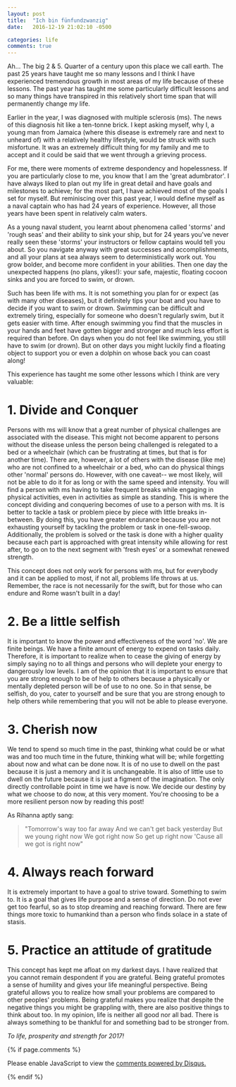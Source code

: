```yaml
---
layout: post
title:  "Ich bin fünfundzwanzig"
date:   2016-12-19 21:02:10 -0500

categories: life
comments: true
---
```

Ah... The big 2 & 5. Quarter of a century upon this place we call earth. The past 25 years have taught me so many lessons and I think I have experienced tremendous growth in most areas of my life because of these lessons. The past year has taught me some particularly difficult lessons and so many things have transpired in this relatively short time span that will permanently change my life.

Earlier in the year, I was diagnosed with multiple sclerosis (ms). The news of this diagnosis hit like a ten-tonne brick. I kept asking myself, why I, a young man from Jamaica (where this disease is extremely rare and next to unheard of) with a relatively healthy lifestyle, would be struck with such misfortune. It was an extremely difficult thing for my family and me to accept and it could be said that we went through a grieving process. 

For me, there were moments of extreme despondency and hopelessness. If you are particularly close to me, you know that I am the 'great adumbrator'. I have always liked to plan out my life in great detail and have goals and milestones to achieve; for the most part, I have achieved most of the goals I set for myself. But reminiscing over this past year, I would define myself as a naval captain who has had 24 years of experience. However, all those years have been spent in relatively calm waters. 

As a young naval student, you learnt about phenomena called 'storms' and 'rough seas' and their ability to sink your ship, but for 24 years you've never really seen these 'storms' your instructors or fellow captains would tell you about. So you navigate anyway with great successes and accomplishments, and all your plans at sea always seem to deterministically work out. You grow bolder, and become more confident in your abilities. Then one day the unexpected happens (no plans, yikes!): your safe, majestic, floating cocoon sinks and you are forced to swim, or drown.

Such has been life with ms. It is not something you plan for or expect (as with many other diseases), but it definitely tips your boat and you have to decide if you want to swim or drown. Swimming can be difficult and extremely tiring, especially for someone who doesn't regularly swim, but it gets easier with time. After enough swimming you find that the muscles in your hands and feet have gotten bigger and stronger and much less effort is required than before. On days when you do not feel like swimming, you still have to swim (or drown). But on other days you might luckily find a floating object to support you or even a dolphin on whose back you can coast along!
 
This experience has taught me some other lessons which I think are very valuable:

<h1>1. Divide and Conquer</h1>

Persons with ms will know that a great number of physical challenges are associated with the disease. This might not become apparent to persons without the disease unless the person being challenged is relegated to a bed or a wheelchair (which can be frustrating at times, but that is for another time). There are, however, a lot of others with the disease (like me) who are not confined to a wheelchair or a bed, who can do physical things other 'normal' persons do. However, with one caveat-- we most likely, will not be able to do it for as long or with the same speed and intensity. You will find a person with ms having to take frequent breaks while engaging in physical activities, even in activities as simple as standing. This is where the concept dividing and conquering becomes of use to a person with ms. It is better to tackle a task or problem piece by piece with little breaks in-between. By doing this, you have greater endurance because you are not exhausting yourself by tackling the problem or task in one-fell-swoop. Additionally, the problem is solved or the task is done with a higher quality because each part is approached with great intensity while allowing for rest after, to go on to the next segment with 'fresh eyes' or a somewhat renewed strength.

This concept does not only work for persons with ms, but for everybody and it can be applied to most, if not all, problems life throws at us. Remember, the race is not necessarily for the swift, but for those who can endure and Rome wasn't built in a day! 


<h1>2. Be a little selfish</h1>

It is important to know the power and effectiveness of the word 'no'. We are finite beings. We have a finite amount of energy to expend on tasks daily. Therefore, it is important to realize when to cease the giving of energy by simply saying no to all things and persons who will deplete your energy to dangerously low levels. I am of the opinion that it is important to ensure that you are strong enough to be of help to others because a physically or mentally depleted person will be of use to no one. So in that sense, be selfish, do you, cater to yourself and be sure that you are strong enough to help others while remembering that you will not be able to please everyone.

<h1>3. Cherish now</h1>

We tend to spend so much time in the past, thinking what could be or what was and too much time in the future, thinking what will be; while forgetting about now and what can be done now. It is of no use to dwell on the past because it is just a memory and it is unchangeable. It is also of little use to dwell on the future because it is just a figment of the imagination. The only directly controllable point in time we have is now. We decide our destiny by what we choose to do now, at this very moment. You're choosing to be a more resilient person now by reading this post!

As Rihanna aptly sang:


>"Tomorrow's way too far away
>And we can't get back yesterday
>But we young right now
>We got right now
>So get up right now
>'Cause all we got is right now"

<h1>4. Always reach forward</h1>

It is extremely  important to have a goal to strive toward. Something to swim to. It is a goal that gives life purpose and a sense of direction.
Do not ever get too fearful, so as to stop dreaming and reaching forward. There are few things more toxic to humankind than a person who finds solace in a state of stasis.

<h1>5. Practice an attitude of gratitude</h1>

This concept has kept me afloat on my darkest days. I have realized that you cannot remain despondent if you are grateful. Being grateful promotes a sense of humility and gives your life meaningful perspective. Being grateful allows you to realize how small your problems are compared to other peoples' problems. Being grateful makes you realize that despite the negative things you might be grappling with, there are also positive things to think about too. In my opinion, life is neither all good nor all bad. There is always something to be thankful for and  something bad to be stronger from.  

*To life, prosperity and strength for 2017!*
                      

{% if page.comments %} 

<div id="disqus_thread"></div>
<script>

/**
*  RECOMMENDED CONFIGURATION VARIABLES: EDIT AND UNCOMMENT THE SECTION BELOW TO INSERT DYNAMIC VALUES FROM YOUR PLATFORM OR CMS.
*  LEARN WHY DEFINING THESE VARIABLES IS IMPORTANT: https://disqus.com/admin/universalcode/#configuration-variables*/
/*
var disqus_config = function () {
this.page.url = PAGE_URL;  // Replace PAGE_URL with your page's canonical URL variable
this.page.identifier = PAGE_IDENTIFIER; // Replace PAGE_IDENTIFIER with your page's unique identifier variable
};
*/
(function() { // DON'T EDIT BELOW THIS LINE
var d = document, s = d.createElement('script');
s.src = '//kabtonnetworks.disqus.com/embed.js';
s.setAttribute('data-timestamp', +new Date());
(d.head || d.body).appendChild(s);
})();
</script>
<noscript>Please enable JavaScript to view the <a href="https://disqus.com/?ref_noscript">comments powered by Disqus.</a></noscript>

 {% endif %}

